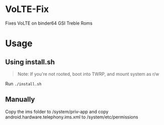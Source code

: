 # VoLTE-Fix
Fixes VoLTE on binder64 GSI Treble Roms

# Usage
## Using install.sh
> Note: If you're not rooted, boot into TWRP, and mount system as r/w

Run
``./install.sh``

## Manually
Copy the ims folder to /system/priv-app and copy android.hardware.telephony.ims.xml to /system/etc/permissions
